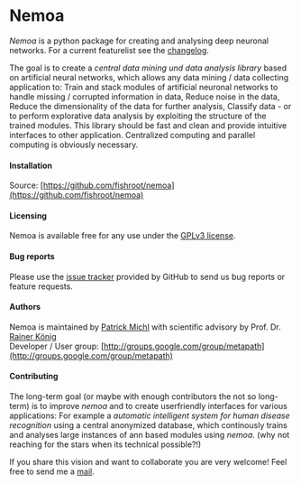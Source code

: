 Nemoa
========

*Nemoa* is a python package for creating and analysing deep neuronal networks.
For a current featurelist see the [changelog](https://github.com/fishroot/metapath/blob/master/changelog.md).

The goal is to create a *central data mining und data analysis library* based on artificial neural networks,
which allows any data mining / data collecting application to: Train and stack modules of artificial neuronal networks to handle missing / corrupted information in data, Reduce noise in the data, Reduce the dimensionality of the data for further analysis, Classify data - or to perform explorative data analysis by exploiting the structure of the trained modules. This library should be fast and clean and provide intuitive interfaces to other application. Centralized computing and parallel computing is obviously necessary.

#### Installation ####
Source: [https://github.com/fishroot/nemoa](https://github.com/fishroot/nemoa)

#### Licensing ####
Nemoa is available free for any use under the [GPLv3 license](https://www.gnu.org/licenses/gpl.html).

#### Bug reports ####
Please use the [issue tracker](https://github.com/fishroot/nemoa/issues) provided by GitHub to send us bug reports or feature requests.

#### Authors ####
Nemoa is maintained by [Patrick Michl](https://www.mathi.uni-heidelberg.de/~pmichl/) with
scientific advisory by Prof. Dr. [Rainer König](http://ibios.dkfz.de/tbi/index.php/network-modeling/people/34-koenig) <br>
Developer / User group: [http://groups.google.com/group/metapath](http://groups.google.com/group/metapath)

#### Contributing ####
The long-term goal (or maybe with enough contributors the not so long-term) is to improve *nemoa* and to create userfriendly interfaces for various applications: For example a *automatic intelligent system for human disease recognition* using a central anonymized database, which continously trains and analyses large instances of ann based modules using *nemoa*. (why not reaching for the stars when its technical possible?!)

If you share this vision and want to collaborate you are very welcome!
Feel free to send me a [mail](https://www.mathi.uni-heidelberg.de/~pmichl/).
